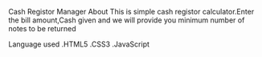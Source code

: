 Cash Registor Manager
About
This is simple cash registor calculator.Enter the bill amount,Cash given and we will provide you minimum number of notes to be returned

Language used
.HTML5
.CSS3
.JavaScript